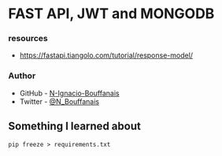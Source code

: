 # FAST API, JWT and MONGODB

### resources
* https://fastapi.tiangolo.com/tutorial/response-model/

### Author
- GitHub - [N-Ignacio-Bouffanais](https://github.com/N-Ignacio-Bouffanais)
- Twitter - [@N_Bouffanais](https://twitter.com/N_Bouffanais)

## Something I learned about
```shell
pip freeze > requirements.txt
```